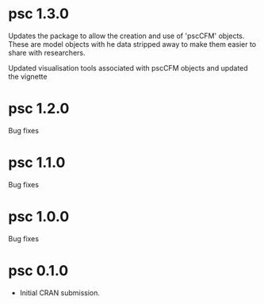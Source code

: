# psc 1.3.0

Updates the package to allow the creation and use of 'pscCFM' objects.  These are model objects with he data stripped away to make them easier to share with researchers.

Updated visualisation tools associated with pscCFM objects and updated the vignette

# psc 1.2.0

Bug fixes

# psc 1.1.0

Bug fixes

# psc 1.0.0

Bug fixes

# psc 0.1.0

* Initial CRAN submission.
